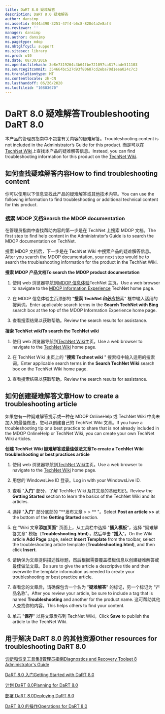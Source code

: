 ```yaml
---
title: DaRT 8.0 疑难解答
description: DaRT 8.0 疑难解答
author: dansimp
ms.assetid: 0444a390-3251-47f4-b6c8-828d4a2e8af4
ms.reviewer: ''
manager: dansimp
ms.author: dansimp
ms.pagetype: mdop
ms.mktglfcycl: support
ms.sitesec: library
ms.prod: w10
ms.date: 08/30/2016
ms.openlocfilehash: 3e8e7319264c3b64fbe721097ca817cade511103
ms.sourcegitcommit: 354664bc527d93f80687cd2eba70d1eea024c7c3
ms.translationtype: MT
ms.contentlocale: zh-CN
ms.lasthandoff: 06/26/2020
ms.locfileid: "10803670"
---
```

# <span data-ttu-id="0ca65-103">DaRT 8.0 疑难解答</span><span class="sxs-lookup"><span data-stu-id="0ca65-103">Troubleshooting DaRT 8.0</span></span>


<span data-ttu-id="0ca65-104">本产品的管理员指南中不包含有关内容的疑难解答。</span><span class="sxs-lookup"><span data-stu-id="0ca65-104">Troubleshooting content is not included in the Administrator’s Guide for this product.</span></span> <span data-ttu-id="0ca65-105">而是可以在[TechNet Wiki](https://go.microsoft.com/fwlink/p/?LinkId=224905)上查找本产品的疑难解答信息。</span><span class="sxs-lookup"><span data-stu-id="0ca65-105">Instead, you can find troubleshooting information for this product on the [TechNet Wiki](https://go.microsoft.com/fwlink/p/?LinkId=224905).</span></span>

## <span data-ttu-id="0ca65-106">如何查找疑难解答内容</span><span class="sxs-lookup"><span data-stu-id="0ca65-106">How to find troubleshooting content</span></span>


<span data-ttu-id="0ca65-107">你可以使用以下信息查找此产品的疑难解答或其他技术内容。</span><span class="sxs-lookup"><span data-stu-id="0ca65-107">You can use the following information to find troubleshooting or additional technical content for this product.</span></span>

### <span data-ttu-id="0ca65-108">搜索 MDOP 文档</span><span class="sxs-lookup"><span data-stu-id="0ca65-108">Search the MDOP documentation</span></span>

<span data-ttu-id="0ca65-109">在管理员指南中查找帮助内容的第一步是在 TechNet 上搜索 MDOP 文档。</span><span class="sxs-lookup"><span data-stu-id="0ca65-109">The first step to find help content in the Administrator’s Guide is to search the MDOP documentation on TechNet.</span></span>

<span data-ttu-id="0ca65-110">搜索 MDOP 文档后，下一步是在 TechNet Wiki 中搜索产品的疑难解答信息。</span><span class="sxs-lookup"><span data-stu-id="0ca65-110">After you search the MDOP documentation, your next step would be to search the troubleshooting information for the product in the TechNet Wiki.</span></span>

**<span data-ttu-id="0ca65-111">搜索 MDOP 产品文档</span><span class="sxs-lookup"><span data-stu-id="0ca65-111">To search the MDOP product documentation</span></span>**

1.  <span data-ttu-id="0ca65-112">使用 web 浏览器导航到[MDOP 信息体验](https://go.microsoft.com/fwlink/?LinkId=236032)TechNet 主页。</span><span class="sxs-lookup"><span data-stu-id="0ca65-112">Use a web browser to navigate to the [MDOP Information Experience](https://go.microsoft.com/fwlink/?LinkId=236032) TechNet home page.</span></span>

2.  <span data-ttu-id="0ca65-113">在 MDOP 信息体验主页顶部的 "**搜索 TechNet 和必应**搜索" 框中输入适用的搜索词。</span><span class="sxs-lookup"><span data-stu-id="0ca65-113">Enter applicable search terms in the **Search TechNet with Bing** search box at the top of the MDOP Information Experience home page.</span></span>

3.  <span data-ttu-id="0ca65-114">查看搜索结果以获取帮助。</span><span class="sxs-lookup"><span data-stu-id="0ca65-114">Review the search results for assistance.</span></span>

**<span data-ttu-id="0ca65-115">搜索 TechNet wiki</span><span class="sxs-lookup"><span data-stu-id="0ca65-115">To search the TechNet wiki</span></span>**

1.  <span data-ttu-id="0ca65-116">使用 web 浏览器导航到[TechNet Wiki](https://go.microsoft.com/fwlink/p/?LinkId=224905)主页。</span><span class="sxs-lookup"><span data-stu-id="0ca65-116">Use a web browser to navigate to the [TechNet Wiki](https://go.microsoft.com/fwlink/p/?LinkId=224905) home page.</span></span>

2.  <span data-ttu-id="0ca65-117">在 TechNet Wiki 主页上的 "**搜索 Technet wiki** " 搜索框中输入适用的搜索词。</span><span class="sxs-lookup"><span data-stu-id="0ca65-117">Enter applicable search terms in the **Search TechNet Wiki** search box on the TechNet Wiki home page.</span></span>

3.  <span data-ttu-id="0ca65-118">查看搜索结果以获取帮助。</span><span class="sxs-lookup"><span data-stu-id="0ca65-118">Review the search results for assistance.</span></span>

## <span data-ttu-id="0ca65-119">如何创建疑难解答文章</span><span class="sxs-lookup"><span data-stu-id="0ca65-119">How to create a troubleshooting article</span></span>


<span data-ttu-id="0ca65-120">如果您有一种疑难解答提示或一种在 MDOP OnlineHelp 或 TechNet Wiki 中尚未加入的最佳做法，您可以创建自己的 TechNet Wiki 文章。</span><span class="sxs-lookup"><span data-stu-id="0ca65-120">If you have a troubleshooting tip or a best practice to share that is not already included in the MDOP OnlineHelp or TechNet Wiki, you can create your own TechNet Wiki articles.</span></span>

**<span data-ttu-id="0ca65-121">创建 TechNet Wiki 疑难解答或最佳做法文章</span><span class="sxs-lookup"><span data-stu-id="0ca65-121">To create a TechNet Wiki troubleshooting or best practices article</span></span>**

1.  <span data-ttu-id="0ca65-122">使用 web 浏览器导航到[TechNet Wiki](https://go.microsoft.com/fwlink/p/?LinkId=224905)主页。</span><span class="sxs-lookup"><span data-stu-id="0ca65-122">Use a web browser to navigate to the [TechNet Wiki](https://go.microsoft.com/fwlink/p/?LinkId=224905) home page.</span></span>

2.  <span data-ttu-id="0ca65-123">用您的 WindowsLive ID 登录。</span><span class="sxs-lookup"><span data-stu-id="0ca65-123">Log in with your WindowsLive ID.</span></span>

3.  <span data-ttu-id="0ca65-124">查看 "**入门**" 部分，了解 TechNet Wiki 及其文章的基础知识。</span><span class="sxs-lookup"><span data-stu-id="0ca65-124">Review the **Getting Started** section to learn the basics of the TechNet Wiki and its articles.</span></span>

4.  <span data-ttu-id="0ca65-125">选择 "**入门**" 部分底部的 "\*\*发布文章 &gt; &gt; \*\* "。</span><span class="sxs-lookup"><span data-stu-id="0ca65-125">Select **Post an article &gt;&gt;** at the bottom of the **Getting Started** section.</span></span>

5.  <span data-ttu-id="0ca65-126">在 "Wiki 文章**添加页面**" 页面上，从工具栏中选择 "**插入模板**"，选择 "疑难解答文章" 模板（**Troubleshooting.html**），然后单击 "**插入**"。</span><span class="sxs-lookup"><span data-stu-id="0ca65-126">On the Wiki article **Add Page** page, select **Insert Template** from the toolbar, select the troubleshooting article template (**Troubleshooting.html**), and then click **Insert**.</span></span>

6.  <span data-ttu-id="0ca65-127">请确保为文章提供描述性标题，然后根据需要覆盖模板信息以创建疑难解答或最佳做法文章。</span><span class="sxs-lookup"><span data-stu-id="0ca65-127">Be sure to give the article a descriptive title and then overwrite the template information as needed to create your troubleshooting or best practice article.</span></span>

7.  <span data-ttu-id="0ca65-128">查看您的文章后，请确保包含一个名为 "**疑难解答**" 的标记，另一个标记为 "产品名称"。</span><span class="sxs-lookup"><span data-stu-id="0ca65-128">After you review your article, be sure to include a tag that is named **Troubleshooting** and another for the product name.</span></span> <span data-ttu-id="0ca65-129">这可帮助其他人查找你的内容。</span><span class="sxs-lookup"><span data-stu-id="0ca65-129">This helps others to find your content.</span></span>

8.  <span data-ttu-id="0ca65-130">单击 "**保存**" 以将文章发布到 TechNet Wiki。</span><span class="sxs-lookup"><span data-stu-id="0ca65-130">Click **Save** to publish the article to the TechNet Wiki.</span></span>

## <span data-ttu-id="0ca65-131">用于解决 DaRT 8.0 的其他资源</span><span class="sxs-lookup"><span data-stu-id="0ca65-131">Other resources for troubleshooting DaRT 8.0</span></span>


[<span data-ttu-id="0ca65-132">诊断和恢复工具集8管理员指南</span><span class="sxs-lookup"><span data-stu-id="0ca65-132">Diagnostics and Recovery Toolset 8 Administrator's Guide</span></span>](index.md)

[<span data-ttu-id="0ca65-133">DaRT 8.0 入门</span><span class="sxs-lookup"><span data-stu-id="0ca65-133">Getting Started with DaRT 8.0</span></span>](getting-started-with-dart-80-dart-8.md)

[<span data-ttu-id="0ca65-134">计划 DaRT 8.0</span><span class="sxs-lookup"><span data-stu-id="0ca65-134">Planning for DaRT 8.0</span></span>](planning-for-dart-80-dart-8.md)

[<span data-ttu-id="0ca65-135">部署 DaRT 8.0</span><span class="sxs-lookup"><span data-stu-id="0ca65-135">Deploying DaRT 8.0</span></span>](deploying-dart-80-dart-8.md)

[<span data-ttu-id="0ca65-136">DaRT 8.0 的操作</span><span class="sxs-lookup"><span data-stu-id="0ca65-136">Operations for DaRT 8.0</span></span>](operations-for-dart-80-dart-8.md)

 

 





